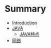 # Summary

* [Introduction](README.md)
* [JAVA](chapter1.md)
  * [JAVA特点](chapter1/test.md)
* [网络](javate-dian.md)

